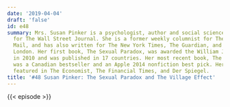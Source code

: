```yaml
---
date: '2019-04-04'
draft: 'false'
id: e48
summary: Mrs. Susan Pinker is a psychologist, author and social science columnist
  for The Wall Street Journal. She is a former weekly columnist for The Globe and
  Mail, and has also written for The New York Times, The Guardian, and The Times of
  London. Her first book, The Sexual Paradox, was awarded the William James Book Award
  in 2010 and was published in 17 countries. Her most recent book, The Village Effect,
  was a Canadian bestseller and an Apple 2014 nonfiction best pick. Her work has been
  featured in The Economist, The Financial Times, and Der Spiegel.
title: '#48 Susan Pinker: The Sexual Paradox and The Village Effect'
---
```

{{< episode >}}
